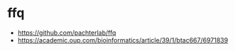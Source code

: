 # ffq

* https://github.com/pachterlab/ffq
* https://academic.oup.com/bioinformatics/article/39/1/btac667/6971839
